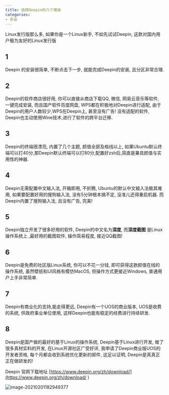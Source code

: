 ```yaml
---
title: 选择Deepin的八个理由
categories:
- 杂谈
---
```




Linux发行版那么多, 如果你是一个Linux新手, 不如先试试Deepin, 这款对国内用户极为友好的Linux发行版



## 1

Deepin 的安装很简单, 不断点击下一步, 就能完成Deepin的安装, 且分区非常合理.



## 2

Deepin的软件商店很好用, 你可以直接从商店下载QQ, 微信, 网易云音乐等软件, 一键完成安装, 而且国产软件百度网盘, WPS都在积极地对Deepin进行适配, 由于Deepin的用户人数较少,WPS在Deepin上, 甚至没有广告! 没有适配的软件, Deepin也主动使用Wine技术,进行了软件的跨平台迁移.



## 3

Deepin的终端很漂亮, 内置了几个主题, 颜值全部及格线以上, 如果Ubuntu默认终端可以打40分,那Deepin默认终端可以打80分,配置好zsh后,简直是兼具颜值与实用性的神器.



## 4

Deepin无需配置中文输入法, 开箱即用, 不折腾, Ubuntu的默认中文输入法极其难用, 如果要配置好用的搜狗输入法, 没有5分钟根本搞不定, 没准儿还得重启机器. 而Deepin内置了搜狗输入法, 且没有广告, 完美!



## 5

Deepin独立开发了很多好用的软件, Deepin的中文名为**深度**, 而**深度截图** 是Linux操作系统上 ,最好用的截图软件, 操作简易程度, 接近QQ截图!





## 6

Deepin是免费的社区版Linux系统, 你可以不花一分钱, 即可获得这款颜值在线的操作系统, 虽然壁纸和UI风格有模仿MacOS, 但操作方式更接近Windows, 普通用户上手非常简单.



## 7



Deepin有商业化的支持,能走得更远, Deepin有一个UOS的商业版本, UOS是收费的系统, 供政府事业单位使用, 这样Deepin也能有稳定的经费进行持续研发.



## 8

Deepin是国产做的最好的基于Linux的操作系统, Deepin基于Linux进行开发, 做了很多真材实料的开发, 在Linux开源社区广受好评, 我申请了Deepin商业版UOS的开发者资格, 每个月都会收到系统优化更新的邮件, 这足以证明, Deepin是真真正正在做研发的! 



Deepin 官网下载地址 [https://www.deepin.org/zh/download/](https://www.deepin.org/zh/download/ )



  ![image-20210201182949377](https://cdn.fangyuanxiaozhan.com/assets/1612175390333PWPzWkZf.png)









